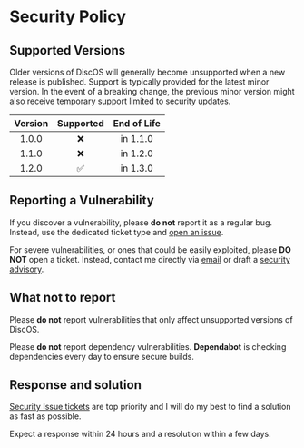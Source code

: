 # Security Policy

## Supported Versions

Older versions of DiscOS will generally become unsupported when a new release is published. Support is typically provided for the latest minor version. In the event of a breaking change, the previous minor version might also receive temporary support limited to security updates.

| Version |     Supported      | End of Life |
| :-----: | :----------------: | :---------: |
|  1.0.0  |        :x:         |  in 1.1.0   |
|  1.1.0  |        :x:         |  in 1.2.0   |
|  1.2.0  | :white_check_mark: |  in 1.3.0   |

## Reporting a Vulnerability

If you discover a vulnerability, please **do not** report it as a regular bug. Instead, use the dedicated ticket type and [open an issue](https://github.com/BrNi05/DiscOS/issues).

For severe vulnerabilities, or ones that could be easily exploited, please **DO NOT** open a ticket. Instead, contact me directly via [email](mailto:szocsbarnabas8@gmail.com) or draft a [security advisory](https://github.com/BrNi05/DiscOS/security/advisories).

## What not to report

Please **do not** report vulnerabilities that only affect unsupported versions of DiscOS.

Please **do not** report dependency vulnerabilities. **Dependabot** is checking dependencies every day to ensure secure builds.

## Response and solution

[Security Issue tickets](https://github.com/BrNi05/DiscOS/issues?q=is%3Aissue%20state%3Aopen%20label%3ASECURITY) are top priority and I will do my best to find a solution as fast as possible.

Expect a response within 24 hours and a resolution within a few days.
